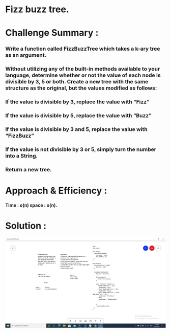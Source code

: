 # Fizz buzz tree.

# Challenge Summary : 
### Write a function called FizzBuzzTree which takes a k-ary tree as an argument.

### Without utilizing any of the built-in methods available to your language, determine whether or not the value of each node is divisible by 3, 5 or both. Create a new tree with the same structure as the original, but the values modified as follows:
### If the value is divisible by 3, replace the value with “Fizz”
### If the value is divisible by 5, replace the value with “Buzz”
### If the value is divisible by 3 and 5, replace the value with “FizzBuzz”
### If the value is not divisible by 3 or 5, simply turn the number into a String.
### Return a new tree.

# Approach & Efficiency :
#### Time : o(n) space : o(n).


# Solution :
![Solution](./fizz.png)

